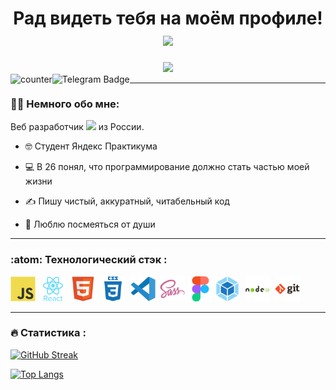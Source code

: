 
<div id="header" align="center">
  <h1>
    Рад видеть тебя на моём профиле!
    <img src="https://media.giphy.com/media/hvRJCLFzcasrR4ia7z/giphy.gif" width="30px"/>
  </h1>
  <img src="https://media.giphy.com/media/fvx95jkua5th3YeThr/giphy.gif" width="400"/>
  <div id="badges">
    <img src="https://komarev.com/ghpvc/?username=engineerfoma&;style=flat-square&color=blue" alt="counter" align="left"/>
    <a href="https://t.me/fomenko_nick">
      <img src="https://img.shields.io/badge/Telegram-blue?logo=telegram&logoColor=white" alt="Telegram Badge" align="left"/>
    </a>
  </div>
</div>

---
### :man_technologist: Немного обо мне:

Веб разработчик <img src="https://media.giphy.com/media/ukMiDlCmdv2og/giphy.gif" width="40"> из России.

- :nerd_face: Студент Яндекс Практикума

- :computer: В 26 понял, что программирование должно стать частью моей жизни

- :writing_hand: Пишу чистый, аккуратный, читабельный код

- :rofl: Люблю посмеяться от души

---

### :atom: Технологический стэк :

<div>
  <img src="https://github.com/devicons/devicon/blob/master/icons/javascript/javascript-original.svg" title="JavaScript" alt="JavaScript" width="40" height="40"/>&nbsp;
   <img src="https://github.com/devicons/devicon/blob/master/icons/react/react-original-wordmark.svg" title="React" alt="React" width="40" height="40"/>&nbsp;
  <img src="https://github.com/devicons/devicon/blob/master/icons/html5/html5-original.svg" title="HTML5" alt="HTML" width="40" height="40"/>&nbsp;
  <img src="https://github.com/devicons/devicon/blob/master/icons/css3/css3-plain-wordmark.svg"  title="CSS3" alt="CSS" width="40" height="40"/>&nbsp;
  <img src="https://github.com/devicons/devicon/blob/master/icons/vscode/vscode-original.svg"  title="VSC" alt="VSC" width="40" height="40"/>&nbsp;
  <img src="https://github.com/devicons/devicon/blob/master/icons/sass/sass-original.svg" title="Sass" **alt="Sass" width="40" height="40"/>
  <img src="https://github.com/devicons/devicon/blob/master/icons/figma/figma-original.svg" title="Figma" **alt="Figma" width="40" height="40"/>
  <img src="https://github.com/devicons/devicon/blob/master/icons/webpack/webpack-original.svg" title="WebPack" alt="WebPack" width="40" height="40"/>&nbsp;
  <img src="https://github.com/devicons/devicon/blob/master/icons/nodejs/nodejs-original-wordmark.svg" title="NodeJS" alt="NodeJS" width="40" height="40"/>&nbsp;
  <img src="https://github.com/devicons/devicon/blob/master/icons/git/git-original-wordmark.svg" title="Git" **alt="Git" width="40" height="40"/>
</div>

---

### :fire: Статистика :

[![GitHub Streak](http://github-readme-streak-stats.herokuapp.com?user=engineerfoma&ring=ffa500&fire=aa4203&currStreakLabel=54aeff)](https://git.io/streak-stats)

[![Top Langs](https://github-readme-stats.vercel.app/api/top-langs/?username=engineerfoma&layout=compact)](https://github.com/anuraghazra/github-readme-stats)

<!--
**engineerfoma/engineerfoma** is a ✨ _special_ ✨ repository because its `README.md` (this file) appears on your GitHub profile.



Here are some ideas to get you started:

- 🔭 I’m currently working on ...
- 🌱 I’m currently learning ...
- 👯 I’m looking to collaborate on ...
- 🤔 I’m looking for help with ...
- 💬 Ask me about ...
- 📫 How to reach me: ...
- 😄 Pronouns: ...
- ⚡ Fun fact: ...
-->

